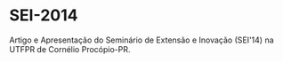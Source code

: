 # SEI-2014
Artigo e Apresentação do Seminário de Extensão e Inovação (SEI'14) na UTFPR de Cornélio Procópio-PR.

